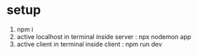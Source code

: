 # setup
1. npm i
2. active localhost in terminal
   inside server : npx nodemon app
3. active client in terminal
   inside client : npm run dev

